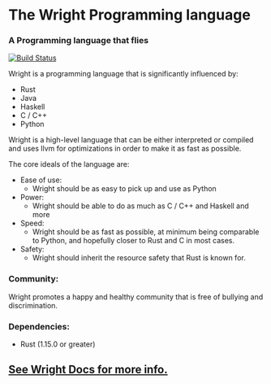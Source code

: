 # The Wright Programming language
### A Programming language that flies

[![Build Status](https://travis-ci.org/Alfriadox/Wright-lang.svg?branch=master)](https://travis-ci.org/Alfriadox/Wright-lang)

Wright is a programming language 
that is significantly influenced by:
* Rust
* Java
* Haskell
* C / C++
* Python

Wright is a high-level language that can be either interpreted 
or compiled and uses llvm for optimizations in order to make it as 
fast as possible. 

The core ideals of the language are:
* Ease of use:
    * Wright should be as easy to pick up and use as Python
* Power:
    * Wright should be able to do as much as C / C++ and Haskell and more
* Speed: 
    * Wright should be as fast as possible, at minimum being comparable to 
    Python, and hopefully closer to Rust and C in most cases.
* Safety:
    * Wright should inherit the resource safety that Rust is known for.
    
    
### Community:
Wright promotes a happy and healthy community that is free of bullying and discrimination. 

### Dependencies:
* Rust (1.15.0 or greater)

## [See Wright Docs for more info.](https://alfriadox.github.io/Wright-lang/)
